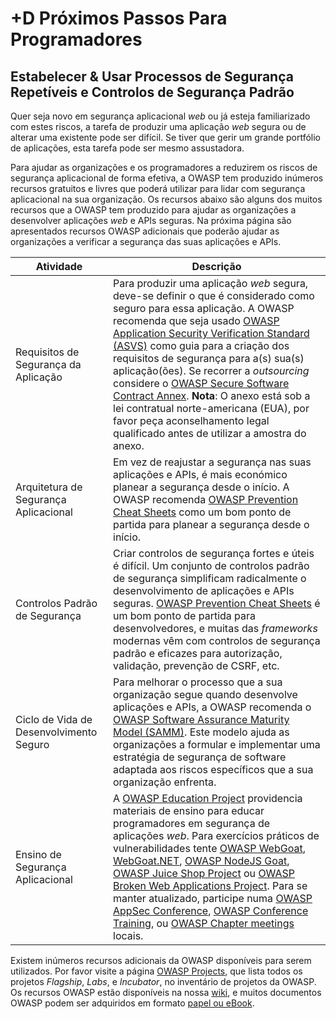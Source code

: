 # +D Próximos Passos Para Programadores

## Estabelecer &amp; Usar Processos de Segurança Repetíveis e Controlos de Segurança Padrão

Quer seja novo em segurança aplicacional *web* ou já esteja familiarizado com
estes riscos, a tarefa de produzir uma aplicação *web* segura ou de alterar
uma existente pode ser difícil. Se tiver que gerir um grande portfólio de
aplicações, esta tarefa pode ser mesmo assustadora.

Para ajudar as organizações e os programadores a reduzirem os riscos de
segurança aplicacional de forma efetiva, a OWASP tem produzido inúmeros recursos
gratuitos e livres que poderá utilizar para lidar com segurança aplicacional na
sua organização. Os recursos abaixo são alguns dos muitos recursos que a OWASP
tem produzido para ajudar as organizações a desenvolver aplicações *web* e APIs
seguras. Na próxima página são apresentados recursos OWASP adicionais que
poderão ajudar as organizações a verificar a segurança das suas aplicações e
APIs.

| Atividade | Descrição |
| --- | --- |
| Requisitos de Segurança da Aplicação | Para produzir uma aplicação *web* segura, deve-se definir o que é considerado como seguro para essa aplicação. A OWASP recomenda que seja usado [OWASP Application Security Verification Standard (ASVS)][1] como guia para a criação dos requisitos de segurança para a(s) sua(s) aplicação(ões). Se recorrer a *outsourcing* considere o [OWASP Secure Software Contract Annex][2]. **Nota**: O anexo está sob a lei contratual norte-americana (EUA), por favor peça aconselhamento legal qualificado antes de utilizar a amostra do anexo. |
| Arquitetura de Segurança Aplicacional | Em vez de reajustar a segurança nas suas aplicações e APIs, é mais económico planear a segurança desde o início. A OWASP recomenda [OWASP Prevention Cheat Sheets][3] como um bom ponto de partida para planear a segurança desde o início.|
| Controlos Padrão de Segurança | Criar controlos de segurança fortes e úteis é difícil. Um conjunto de controlos padrão de segurança simplificam radicalmente o desenvolvimento de aplicações e APIs seguras. [OWASP Prevention Cheat Sheets][3] é um bom ponto de partida para desenvolvedores, e muitas das *frameworks* modernas vêm com controlos de segurança padrão e eficazes para autorização, validação, prevenção de CSRF, etc. |
| Ciclo de Vida de Desenvolvimento Seguro | Para melhorar o processo que a sua organização segue quando desenvolve aplicações e APIs, a OWASP recomenda o [OWASP Software Assurance Maturity Model (SAMM)][4]. Este modelo ajuda as organizações a formular e implementar uma estratégia de segurança de software adaptada aos riscos específicos que a sua organização enfrenta. |
| Ensino de Segurança Aplicacional | A [OWASP Education Project][5] providencia materiais de ensino para educar programadores em segurança de aplicações *web*. Para exercícios práticos de vulnerabilidades tente [OWASP WebGoat][6], [WebGoat.NET][7],  [OWASP NodeJS Goat][8], [OWASP Juice Shop Project][9] ou [OWASP Broken Web Applications Project][10]. Para se manter atualizado, participe numa [OWASP AppSec Conference][11], [OWASP Conference Training][11], ou [OWASP Chapter meetings][12] locais.|

Existem inúmeros recursos adicionais da OWASP disponíveis para serem utilizados.
Por favor visite a página [OWASP Projects][13], que lista todos os projetos
*Flagship*, *Labs*, e *Incubator*, no inventário de projetos da OWASP.
Os recursos OWASP estão disponíveis na nossa [wiki][14], e muitos documentos
OWASP podem ser adquiridos em formato [papel ou eBook][15].

[1]: https://www.owasp.org/index.php/ASVS
[2]: https://www.owasp.org/index.php/OWASP_Secure_Software_Contract_Annex
[3]: https://www.owasp.org/index.php/OWASP_Cheat_Sheet_Series
[4]: https://www.owasp.org/index.php/OWASP_SAMM_Project
[5]: https://www.owasp.org/index.php/Category:OWASP_Education_Project
[6]: https://www.owasp.org/index.php/WebGoat
[7]: https://www.owasp.org/index.php/Category:OWASP_WebGoat.NET
[8]: https://www.owasp.org/index.php/OWASP_Node_js_Goat_Project
[9]: https://www.owasp.org/index.php/OWASP_Juice_Shop_Project
[10]: https://www.owasp.org/index.php/OWASP_Broken_Web_Applications_Project
[11]: https://www.owasp.org/index.php/Category:OWASP_AppSec_Conference
[12]: https://www.owasp.org/index.php/Category:OWASP_Chapter
[13]: https://www.owasp.org/index.php/Projects
[14]: https://www.owasp.org/
[15]: https://stores.lulu.com/owasp

